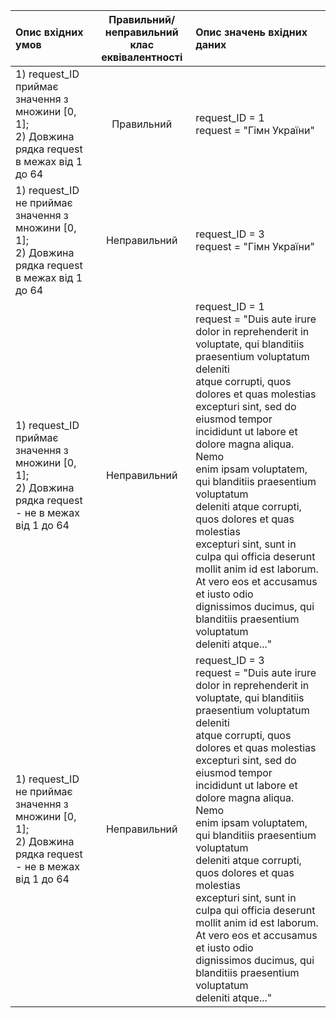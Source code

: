 |Опис вхідних умов|Правильний/неправильний <br> клас еквівалентності|Опис значень вхідних даних|
|:-|:-:|:-|
|1) request_ID приймає значення з множини [0, 1]; <br> 2) Довжина рядка request в межах від 1 до 64|Правильний|request_ID = 1 <br> request = "Гімн України"|
|1) request_ID не приймає значення з множини [0, 1]; <br> 2) Довжина рядка request в межах від 1 до 64|Неправильний|request_ID = 3 <br> request = "Гімн України"|
|1) request_ID приймає значення з множини [0, 1]; <br> 2) Довжина рядка request - не в межах від 1 до 64|Неправильний|request_ID = 1 <br> request = "Duis aute irure dolor in reprehenderit in <br> voluptate, qui blanditiis praesentium voluptatum deleniti <br> atque corrupti, quos dolores et quas molestias excepturi sint, sed do eiusmod tempor incididunt ut labore et dolore magna aliqua. Nemo <br> enim ipsam voluptatem, qui blanditiis praesentium voluptatum <br> deleniti atque corrupti, quos dolores et quas molestias <br> excepturi sint, sunt in culpa qui officia deserunt <br> mollit anim id est laborum. At vero eos et accusamus et iusto odio <br> dignissimos ducimus, qui blanditiis praesentium voluptatum <br> deleniti atque..."|
|1) request_ID не приймає значення з множини [0, 1]; <br> 2) Довжина рядка request - не в межах від 1 до 64|Неправильний|request_ID = 3 <br> request = "Duis aute irure dolor in reprehenderit in <br> voluptate, qui blanditiis praesentium voluptatum deleniti <br> atque corrupti, quos dolores et quas molestias excepturi sint, sed do eiusmod tempor incididunt ut labore et dolore magna aliqua. Nemo <br> enim ipsam voluptatem, qui blanditiis praesentium voluptatum <br> deleniti atque corrupti, quos dolores et quas molestias <br> excepturi sint, sunt in culpa qui officia deserunt <br> mollit anim id est laborum. At vero eos et accusamus et iusto odio <br> dignissimos ducimus, qui blanditiis praesentium voluptatum <br> deleniti atque..."|
